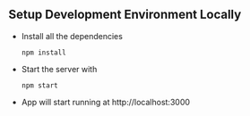 ## Setup Development Environment Locally

- Install all the dependencies
    ```
    npm install
    ```
- Start the server with
    ```
    npm start
    ```
- App will start running at http://localhost:3000
